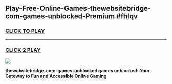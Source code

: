 
## Play-Free-Online-Games-thewebsitebridge-com-games-unblocked-Premium #fhlqv
<h3>
<a href="https://premium.freeplayer.one?title=thewebsitebridge-com-games-unblocked&ref=8M">CLICK TO PLAY</a></h3>
<hr>

<h3>
<a href="https://premium.freeplayer.one?title=thewebsitebridge-com-games-unblocked&ref=8M">CLICK 2 PLAY</a>
  
</h3>

<a href="https://premium.freeplayer.one?title=thewebsitebridge-com-games-unblocked&ref=8M"><img src="https://clearcache.store/games.png"></a>


**thewebsitebridge-com-games-unblocked games unblocked: Your Gateway to Fun and Accessible Online Gaming**
